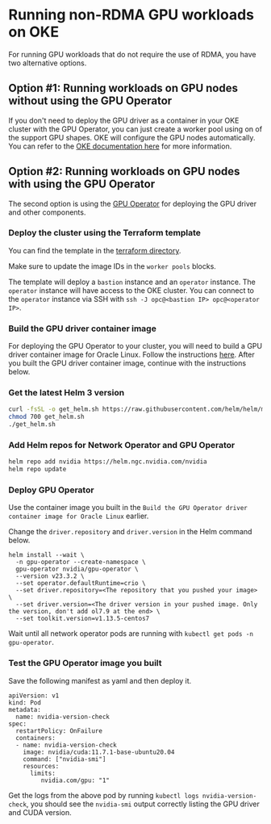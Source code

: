 # Running non-RDMA GPU workloads on OKE

For running GPU workloads that do not require the use of RDMA, you have two alternative options.

## Option #1: Running workloads on GPU nodes without using the GPU Operator
If you don't need to deploy the GPU driver as a container in your OKE cluster with the GPU Operator, you can just create a worker pool using on of the support GPU shapes. OKE will configure the GPU nodes automatically. You can refer to the [OKE documentation here](https://docs.oracle.com/en-us/iaas/Content/ContEng/Tasks/contengrunninggpunodes.htm) for more information.

## Option #2: Running workloads on GPU nodes with using the GPU Operator
The second option is using the [GPU Operator](https://github.com/NVIDIA/gpu-operator) for deploying the GPU driver and other components.

### Deploy the cluster using the Terraform template
You can find the template in the [terraform directory](../terraform/non-rdma/).

Make sure to update the image IDs in the `worker pools` blocks.

The template will deploy a `bastion` instance and an `operator` instance. The `operator` instance will have access to the OKE cluster. You can connect to the `operator` instance via SSH with `ssh -J opc@<bastion IP> opc@<operator IP>`.

### Build the GPU driver container image
For deploying the GPU Operator to your cluster, you will need to build a GPU driver container image for Oracle Linux. Follow the instructions [here](building-ol7-gpu-operator-driver-image.md). After you built the GPU driver container image, continue with the instructions below.

### Get the latest Helm 3 version
```sh
curl -fsSL -o get_helm.sh https://raw.githubusercontent.com/helm/helm/main/scripts/get-helm-3
chmod 700 get_helm.sh
./get_helm.sh
```

### Add Helm repos for Network Operator and GPU Operator
```sh
helm repo add nvidia https://helm.ngc.nvidia.com/nvidia
helm repo update
```

### Deploy GPU Operator
Use the container image you built in the `Build the GPU Operator driver container image for Oracle Linux` earlier.

Change the `driver.repository` and `driver.version` in the Helm command below.

```
helm install --wait \
  -n gpu-operator --create-namespace \
  gpu-operator nvidia/gpu-operator \
  --version v23.3.2 \
  --set operator.defaultRuntime=crio \
  --set driver.repository=<The repository that you pushed your image> \
  --set driver.version=<The driver version in your pushed image. Only the version, don't add ol7.9 at the end> \
  --set toolkit.version=v1.13.5-centos7
```

Wait until all network operator pods are running with `kubectl get pods -n gpu-operator`.

### Test the GPU Operator image you built
Save the following manifest as yaml and then deploy it.

```
apiVersion: v1
kind: Pod
metadata:
  name: nvidia-version-check
spec:
  restartPolicy: OnFailure
  containers:
  - name: nvidia-version-check
    image: nvidia/cuda:11.7.1-base-ubuntu20.04
    command: ["nvidia-smi"]
    resources:
      limits:
         nvidia.com/gpu: "1"
```

Get the logs from the above pod by running `kubectl logs nvidia-version-check`, you should see the `nvidia-smi` output correctly listing the GPU driver and CUDA version.